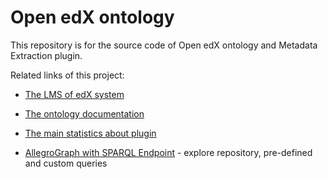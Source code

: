 # Open edX ontology

This repository is for the source code of Open edX ontology and Metadata Extraction plugin.

Related links of this project:
- [The LMS of edX system]
- [The ontology documentation]
- [The main statistics about plugin]
- [AllegroGraph with SPARQL Endpoint] - explore repository, pre-defined and custom queries


   [The LMS of edX system]: <http://edxontology.tk:2060>
   [The ontology documentation]: <http://edxontology.tk:8181>
   [The main statistics about plugin]: <http://edxontology.tk:8181/course.php>
   [AllegroGraph with SPARQL Endpoint]: <http://edxontology.tk:2065/repositories/edx>
